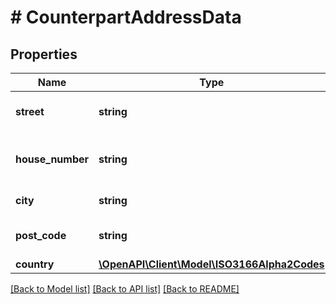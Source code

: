 # # CounterpartAddressData

## Properties

Name | Type | Description | Notes
------------ | ------------- | ------------- | -------------
**street** | **string** | Street of the counterpart. | [optional]
**house_number** | **string** | House number of the counterpart. | [optional]
**city** | **string** | City of the counterpart. | [optional]
**post_code** | **string** | Post code of the counterpart. | [optional]
**country** | [**\OpenAPI\Client\Model\ISO3166Alpha2Codes**](ISO3166Alpha2Codes.md) |  | [optional]

[[Back to Model list]](../../README.md#models) [[Back to API list]](../../README.md#endpoints) [[Back to README]](../../README.md)
